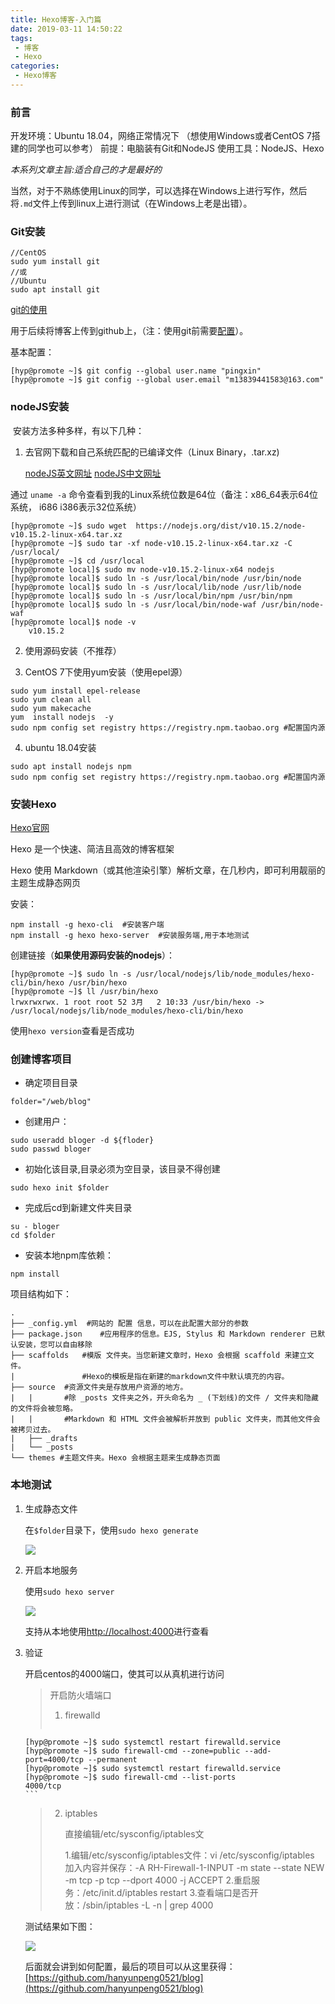 ```yaml
---
title: Hexo博客-入门篇
date: 2019-03-11 14:50:22
tags:
 - 博客
 - Hexo
categories:
 - Hexo博客  
---
```


### 前言

开发环境：Ubuntu 18.04，网络正常情况下 （想使用Windows或者CentOS 7搭建的同学也可以参考）
前提：电脑装有Git和NodeJS
使用工具：NodeJS、Hexo

*本系列文章主旨:适合自己的才是最好的*

当然，对于不熟练使用Linux的同学，可以选择在Windows上进行写作，然后将`.md`文件上传到linux上进行测试（在Windows上老是出错）。

<!--more-->

### Git安装

```(shell)
//CentOS
sudo yum install git
//或
//Ubuntu
sudo apt install git
```

[git的使用](http://iissnan.com/progit/)

用于后续将博客上传到github上，（注：使用git前需要[配置](http://iissnan.com/progit/html/zh/ch1_5.html)）。

基本配置：

```(shell)
[hyp@promote ~]$ git config --global user.name "pingxin"
[hyp@promote ~]$ git config --global user.email "m13839441583@163.com"
```



### nodeJS安装

​	安装方法多种多样，有以下几种：

1. 去官网下载和自己系统匹配的已编译文件（Linux Binary，.tar.xz)

   [nodeJS英文网址](https://nodejs.org/en/download/)
   [nodeJS中文网址](http://nodejs.cn/download/)  

通过  `uname -a`  命令查看到我的Linux系统位数是64位（备注：x86_64表示64位系统， i686 i386表示32位系统）
```(shell)
[hyp@promote ~]$ sudo wget 	https://nodejs.org/dist/v10.15.2/node-v10.15.2-linux-x64.tar.xz
[hyp@promote ~]$ sudo tar -xf node-v10.15.2-linux-x64.tar.xz -C /usr/local/
[hyp@promote ~]$ cd /usr/local
[hyp@promote local]$ sudo mv node-v10.15.2-linux-x64 nodejs
[hyp@promote local]$ sudo ln -s /usr/local/bin/node /usr/bin/node
[hyp@promote local]$ sudo ln -s /usr/local/lib/node /usr/lib/node
[hyp@promote local]$ sudo ln -s /usr/local/bin/npm /usr/bin/npm
[hyp@promote local]$ sudo ln -s /usr/local/bin/node-waf /usr/bin/node-waf
[hyp@promote local]$ node -v
	v10.15.2
```

2. 使用源码安装（不推荐）  

3. CentOS 7下使用yum安装（使用epel源）
```(shell)
sudo yum install epel-release
sudo yum clean all
sudo yum makecache
yum  install nodejs  -y
sudo npm config set registry https://registry.npm.taobao.org #配置国内源
```
4. ubuntu 18.04安装
```(shell)
sudo apt install nodejs npm
sudo npm config set registry https://registry.npm.taobao.org #配置国内源
```


### 安装Hexo

[Hexo官网](https://hexo.io)

Hexo 是一个快速、简洁且高效的博客框架

Hexo 使用 Markdown（或其他渲染引擎）解析文章，在几秒内，即可利用靓丽的主题生成静态网页

安装：

```(shell)
npm install -g hexo-cli  #安装客户端
npm install -g hexo hexo-server  #安装服务端,用于本地测试
```

创建链接（**如果使用源码安装的nodejs**）：

```shell
[hyp@promote ~]$ sudo ln -s /usr/local/nodejs/lib/node_modules/hexo-cli/bin/hexo /usr/bin/hexo
[hyp@promote ~]$ ll /usr/bin/hexo
lrwxrwxrwx. 1 root root 52 3月   2 10:33 /usr/bin/hexo -> /usr/local/nodejs/lib/node_modules/hexo-cli/bin/hexo
```

使用`hexo version`查看是否成功



### 创建博客项目


- 确定项目目录
```(shell)
folder="/web/blog"
```

- 创建用户：
```
sudo useradd bloger -d ${floder}
sudo passwd bloger
```

- 初始化该目录,目录必须为空目录，该目录不得创建
```(shell)
sudo hexo init $folder
```


- 完成后cd到新建文件夹目录
```(shell)
su - bloger
cd $folder
```

- 安装本地npm库依赖：
```(shell)
npm install
```

项目结构如下：

```(html)
.
├── _config.yml  #网站的 配置 信息，可以在此配置大部分的参数
├── package.json	#应用程序的信息。EJS, Stylus 和 Markdown renderer 已默认安装，您可以自由移除
├── scaffolds	#模版 文件夹。当您新建文章时，Hexo 会根据 scaffold 来建立文件。
|				#Hexo的模板是指在新建的markdown文件中默认填充的内容。
├── source	#资源文件夹是存放用户资源的地方。
|	|		#除 _posts 文件夹之外，开头命名为 _ (下划线)的文件 / 文件夹和隐藏的文件将会被忽略。
|	|		#Markdown 和 HTML 文件会被解析并放到 public 文件夹，而其他文件会被拷贝过去。
|   ├── _drafts
|   └── _posts
└── themes #主题文件夹。Hexo 会根据主题来生成静态页面
```

### 本地测试

1. 生成静态文件

   在`$folder`目录下，使用`sudo hexo generate`

   ![](https://ws1.sinaimg.cn/mw690/006KyevZgy1g13nq8lv82j30m80a7aa1.jpg)

2. 开启本地服务

   使用`sudo hexo server`

   ![](https://ws1.sinaimg.cn/mw690/006KyevZgy1g13nq8ifehj30m6027q2q.jpg)

   支持从本地使用[http://localhost:4000](http://localhost:4000)进行查看

3. 验证

   开启centos的4000端口，使其可以从真机进行访问

   > 开启防火墙端口
   >
   > 1. firewalld
   >
   >    ```shell
       [hyp@promote ~]$ sudo systemctl restart firewalld.service
       [hyp@promote ~]$ sudo firewall-cmd --zone=public --add-port=4000/tcp --permanent
       [hyp@promote ~]$ sudo systemctl restart firewalld.service
       [hyp@promote ~]$ sudo firewall-cmd --list-ports
       4000/tcp
       ```
   >
   > 2. iptables
   >
   >    直接编辑/etc/sysconfig/iptables文
   >
   >    1.编辑/etc/sysconfig/iptables文件：vi /etc/sysconfig/iptables
   >     加入内容并保存：-A RH-Firewall-1-INPUT -m state --state NEW -m tcp -p tcp --dport 4000 -j ACCEPT
   >     2.重启服务：/etc/init.d/iptables restart
   >     3.查看端口是否开放：/sbin/iptables -L -n | grep 4000

   测试结果如下图：

   ![](https://ws1.sinaimg.cn/mw690/006KyevZgy1g13nq8yg29j31ef0slgop.jpg)


   后面就会讲到如何配置，最后的项目可以从这里获得：[https://github.com/hanyunpeng0521/blog](https://github.com/hanyunpeng0521/blog)
